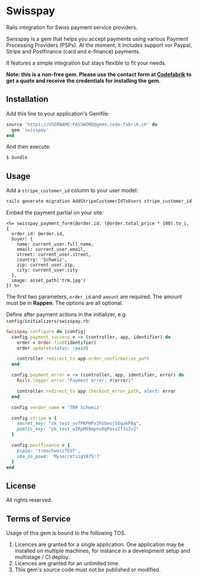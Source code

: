# Swisspay

Rails integration for Swiss payment service providers.

Swisspay is a gem that helps you accept payments using various Payment Processing Providers (PSPs). At the moment, it includes support vor Paypal, Stripe and Postfinance (card and e-finance) payments.

It features a simple integration but stays flexible to fit your needs.

**Note: this is a non-free gem. Please use the contact form at [Codefabrik](https://code-fabrik.ch) to get a quote and receive the credentials for installing the gem.**

## Installation
Add this line to your application's Gemfile:

```ruby
source 'https://USERNAME:PASSWORD@gems.code-fabrik.ch' do
  gem 'swisspay'
end
```

And then execute:
```bash
$ bundle
```

## Usage

Add a `stripe_customer_id` column to your user model:

```bash
rails generate migration AddStripeCustomerIdToUsers stripe_customer_id:string
```

Embed the payment partial on your site:

```erb
<%= swisspay_payment_form(@order.id, (@order.total_price * 100).to_i, {
  order_id: @order.id,
  buyer: {
    name: current_user.full_name,
    email: current_user.email,
    street: current_user.street,
    country: 'Schweiz',
    zip: current_user.zip,
    city: current_user.city
  },
  image: asset_path('trm.jpg')
}) %>
```

The first two parameters, `order_id` and `amount` are required. The amount must be in **Rappen**. The options are all optional.

Define after payment actions in the initializer, e.g. `config/initializers/swisspay.rb`:

```ruby
Swisspay.configure do |config|
  config.payment_success = -> (controller, app, identifier) do
    order = Order.find(identifier)
    order.update(status: :paid)

    controller.redirect_to app.order_confirmation_path
  end

  config.payment_error = -> (controller, app, identifier, error) do
    Rails.logger.error "Payment error: #{error}"

    controller.redirect_to app.checkout_error_path, alert: error
  end

  config.vendor_name = 'TRM Schweiz'

  config.stripe = {
    secret_key: "sk_test_xvfPKPHPv2hSbeoj5OqakPAg",
    public_key: "pk_test_wIRpM69mpnv0qPesaIf3s2v2"
  }

  config.postfinance = {
    pspid: 'trmschweizTEST',
    sha_in_pswd: 'Mysecretsig1875!?'
  }
end
```

## License

All rights reserved.

## Terms of Service

Usage of this gem is bound to the following TOS.

1. Licences are granted for a single application. One application may be installed on multiple machines, for instance in a development setup and multistage / CI deploy.
2. Licences are granted for an unlimited time.
3. This gem's source code must not be published or modified.
